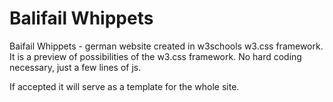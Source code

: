 # Balifail Whippets

Baifail Whippets - german website created in w3schools w3.css framework.
It is a preview of possibilities of the w3.css framework.
No hard coding necessary, just a few lines of js.

If accepted it will serve as a template for the whole site.
